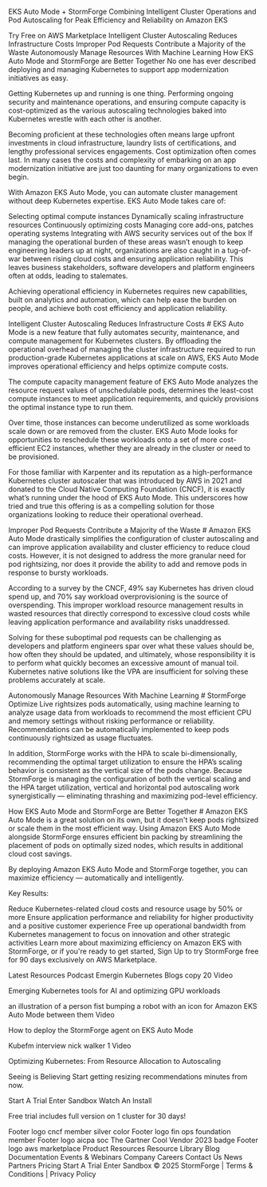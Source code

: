 
EKS Auto Mode + StormForge
Combining Intelligent Cluster Operations and Pod Autoscaling for Peak Efficiency and Reliability on Amazon EKS

Try Free on AWS Marketplace
Intelligent Cluster Autoscaling Reduces Infrastructure Costs
Improper Pod Requests Contribute a Majority of the Waste
Autonomously Manage Resources With Machine Learning
How EKS Auto Mode and StormForge are Better Together
No one has ever described deploying and managing Kubernetes to support app modernization initiatives as easy.

Getting Kubernetes up and running is one thing. Performing ongoing security and maintenance operations, and ensuring compute capacity is cost-optimized as the various autoscaling technologies baked into Kubernetes wrestle with each other is another.

Becoming proficient at these technologies often means large upfront investments in cloud infrastructure, laundry lists of certifications, and lengthy professional services engagements. Cost optimization often comes last. In many cases the costs and complexity of embarking on an app modernization initiative are just too daunting for many organizations to even begin.

With Amazon EKS Auto Mode, you can automate cluster management without deep Kubernetes expertise. EKS Auto Mode takes care of:

Selecting optimal compute instances 
Dynamically scaling infrastructure resources
Continuously optimizing costs
Managing core add-ons, patches operating systems 
Integrating with AWS security services out of the box
If managing the operational burden of these areas wasn’t enough to keep engineering leaders up at night, organizations are also caught in a tug-of-war between rising cloud costs and ensuring application reliability. This leaves business stakeholders, software developers and platform engineers often at odds, leading to stalemates.

Achieving operational efficiency in Kubernetes requires new capabilities, built on analytics and automation, which can help ease the burden on people, and achieve both cost efficiency and application reliability.

Intelligent Cluster Autoscaling Reduces Infrastructure Costs #
EKS Auto Mode is a new feature that fully automates security, maintenance, and compute management for Kubernetes clusters. By offloading the operational overhead of managing the cluster infrastructure required to run production-grade Kubernetes applications at scale on AWS, EKS Auto Mode improves operational efficiency and helps optimize compute costs.

The compute capacity management feature of EKS Auto Mode analyzes the resource request values of unschedulable pods, determines the least-cost compute instances to meet application requirements, and quickly provisions the optimal instance type to run them.

Over time, those instances can become underutilized as some workloads scale down or are removed from the cluster. EKS Auto Mode looks for opportunities to reschedule these workloads onto a set of more cost-efficient EC2 instances, whether they are already in the cluster or need to be provisioned.

For those familiar with Karpenter and its reputation as a high-performance Kubernetes cluster autoscaler that was introduced by AWS in 2021 and donated to the Cloud Native Computing Foundation (CNCF), it is exactly what’s running under the hood of EKS Auto Mode. This underscores how tried and true this offering is as a compelling solution for those organizations looking to reduce their operational overhead. 

Improper Pod Requests Contribute a Majority of the Waste #
Amazon EKS Auto Mode drastically simplifies the configuration of cluster autoscaling and can improve application availability and cluster efficiency to reduce cloud costs. However, it is not designed to address the more granular need for pod rightsizing, nor does it provide the ability to add and remove pods in response to bursty workloads. 

According to a survey by the CNCF, 49% say Kubernetes has driven cloud spend up, and 70% say workload overprovisioning is the source of overspending. This improper workload resource management results in wasted resources that directly correspond to excessive cloud costs while leaving application performance and availability risks unaddressed.

Solving for these suboptimal pod requests can be challenging as developers and platform engineers spar over what these values should be, how often they should be updated, and ultimately, whose responsibility it is to perform what quickly becomes an excessive amount of manual toil. Kubernetes native solutions like the VPA are insufficient for solving these problems accurately at scale.

Autonomously Manage Resources With Machine Learning #
StormForge Optimize Live rightsizes pods automatically, using machine learning to analyze usage data from workloads to recommend the most efficient CPU and memory settings without risking performance or reliability. Recommendations can be automatically implemented to keep pods continuously rightsized as usage fluctuates.

In addition, StormForge works with the HPA to scale bi-dimensionally, recommending the optimal target utilization to ensure the HPA’s scaling behavior is consistent as the vertical size of the pods change. Because StormForge is managing the configuration of both the vertical scaling and the HPA target utilization, vertical and horizontal pod autoscaling work synergistically — eliminating thrashing and maximizing pod-level efficiency.

How EKS Auto Mode and StormForge are Better Together #
Amazon EKS Auto Mode is a great solution on its own, but it doesn't keep pods rightsized or scale them in the most efficient way. Using Amazon EKS Auto Mode alongside StormForge ensures efficient bin packing by streamlining the placement of pods on optimally sized nodes, which results in additional cloud cost savings.

By deploying Amazon EKS Auto Mode and StormForge together, you can maximize efficiency — automatically and intelligently. 


Key Results:

Reduce Kubernetes-related cloud costs and resource usage by 50% or more
Ensure application performance and reliability for higher productivity and a positive customer experience
Free up operational bandwidth from Kubernetes management to focus on innovation and other strategic activities
Learn more about maximizing efficiency on Amazon EKS with StormForge, or if you're ready to get started, Sign Up to try StormForge free for 90 days exclusively on AWS Marketplace. 

Latest Resources
Podcast Emergin Kubernetes Blogs copy 20
Video

Emerging Kubernetes tools for AI and optimizing GPU workloads

an illustration of a person fist bumping a robot with an icon for Amazon EKS Auto Mode between them
Video

How to deploy the StormForge agent on EKS Auto Mode

Kubefm interview nick walker 1
Video

Optimizing Kubernetes: From Resource Allocation to Autoscaling

Seeing is Believing
Start getting resizing recommendations minutes from now.

Start A Trial
Enter Sandbox
Watch An Install

Free trial includes full version on 1 cluster for 30 days!

Footer logo cncf member silver color
Footer logo fin ops foundation member
Footer logo aicpa soc
The Gartner Cool Vendor 2023 badge
Footer logo aws marketplace
Product
Resources
Resource Library
Blog
Documentation
Events & Webinars
Company
Careers
Contact Us
News
Partners
Pricing
Start A Trial
Enter Sandbox
© 2025 StormForge | Terms & Conditions | Privacy Policy